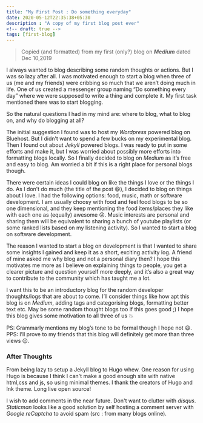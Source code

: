 ```yaml
---
title: "My First Post : Do something everyday"
date: 2020-05-12T22:35:38+05:30
description : "A copy of my first blog post ever"
<!-- draft: true -->
tags: [first-blog]
---
```


> Copied (and formatted) from my first (only?) blog on _**Medium**_ dated Dec 10,2019

I always wanted to blog describing some random thoughts or actions. But I was so lazy after all. I was motivated enough to start a blog when three of us (me and my friends) were cribbing so much that we aren’t doing much in life. One of us created a messenger group naming “Do something every day” where we were supposed to write a thing and complete it. My first task mentioned there was to start blogging.

So the natural questions I had in my mind are: where to blog, what to blog on, and why do blogging at all?

The initial suggestion I found was to host my _Wordpress_ powered blog on Bluehost. But I didn’t want to spend a few bucks on my experimental blog. Then I found out about _Jekyll_ powered blogs. I was ready to put in some efforts and make it, but I was worried about possibly more efforts into formatting blogs locally. So I finally decided to blog on _Medium_ as it’s free and easy to blog. Am worried a bit if this is a right place for personal blogs though.

There were certain ideas I could blog on like the things I love or the things I do. As I don’t do much (the title of the post 😆), I decided to blog on things about I love. I had the following options: food, music, math or software development. I am usually choosy with food and feel food blogs to be so one dimensional, and they keep mentioning the food items/places they like with each one as (equally) awesome 😜. Music interests are personal and sharing them will be equivalent to sharing a bunch of youtube playlists (or some ranked lists based on my listening activity). So I wanted to start a blog on software development.

The reason I wanted to start a blog on development is that I wanted to share some insights I gained and keep it as a short, exciting activity log. A friend of mine asked me why blog and not a personal diary then? I hope this motivates me more as I believe on explaining things to people, you get a clearer picture and question yourself more deeply, and it’s also a great way to contribute to the community which has taught me a lot.

I want this to be an introductory blog for the random developer thoughts/logs that are about to come. I’ll consider things like how apt this blog is on _Medium_, adding tags and categorising blogs, formatting better text etc. May be some random thought blogs too if this goes good ;)
I hope this blog gives some motivation to all three of us 💥

PS: Grammarly mentions my blog’s tone to be formal though I hope not 😆.
PPS: I’ll prove to my friends that this blog will definitely get more than three views 😉.

### After Thoughts

From being lazy to setup a Jekyll blog to Hugo whew. One reason for using Hugo is because I think I can't make a good enough site with native html,css and js, so using minimal themes. I thank the creators of Hugo and Ink theme. Long live open source!

I wish to add comments in the near future. Don't want to clutter with _disqus_. _Staticman_ looks like a good solution by self hosting a comment server with _Google reCaptcha_ to avoid spam (src : from many blogs online).